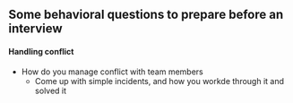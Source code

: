 ## Some behavioral questions to prepare before an interview

#### Handling conflict
 - How do you manage conflict with team members
   - Come up with simple incidents, and how you workde through it and solved it
